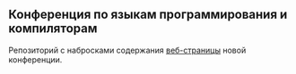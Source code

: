 ## Конференция по языкам программирования и компиляторам ##

Репозиторий с набросками содержания [веб-страницы](http://agora.guru.ru/display.php?conf=plc-2017) новой конференции.
